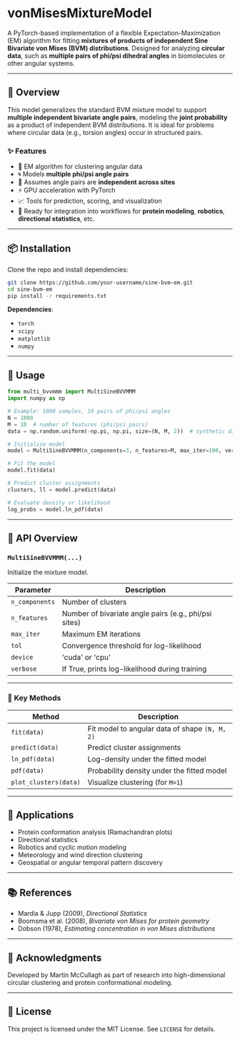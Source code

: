 # vonMisesMixtureModel

A PyTorch-based implementation of a flexible Expectation-Maximization (EM) algorithm for fitting **mixtures of products of independent Sine Bivariate von Mises (BVM) distributions**. Designed for analyzing **circular data**, such as **multiple pairs of phi/psi dihedral angles** in biomolecules or other angular systems.

---

## 📘 Overview

This model generalizes the standard BVM mixture model to support **multiple independent bivariate angle pairs**, modeling the **joint probability** as a product of independent BVM distributions. It is ideal for problems where circular data (e.g., torsion angles) occur in structured pairs.

### ✨ Features

- 🔁 EM algorithm for clustering angular data
- 🌀 Models **multiple phi/psi angle pairs**
- 🔗 Assumes angle pairs are **independent across sites**
- ⚡ GPU acceleration with PyTorch
- 📈 Tools for prediction, scoring, and visualization
- 🧪 Ready for integration into workflows for **protein modeling**, **robotics**, **directional statistics**, etc.

---

## 📦 Installation

Clone the repo and install dependencies:

```bash
git clone https://github.com/your-username/sine-bvm-em.git
cd sine-bvm-em
pip install -r requirements.txt
```

**Dependencies**:
- `torch`
- `scipy`
- `matplotlib`
- `numpy`

---

## 🧠 Usage

```python
from multi_bvvmmm import MultiSineBVVMMM
import numpy as np

# Example: 1000 samples, 10 pairs of phi/psi angles
N = 1000
M = 10  # number of features (phi/psi pairs)
data = np.random.uniform(-np.pi, np.pi, size=(N, M, 2))  # synthetic data

# Initialize model
model = MultiSineBVVMMM(n_components=3, n_features=M, max_iter=100, verbose=True)

# Fit the model
model.fit(data)

# Predict cluster assignments
clusters, ll = model.predict(data)

# Evaluate density or likelihood
log_probs = model.ln_pdf(data)
```

---

## 🧪 API Overview

### `MultiSineBVVMMM(...)`
Initialize the mixture model.

| Parameter     | Description                                                  |
|---------------|--------------------------------------------------------------|
| `n_components`| Number of clusters                                           |
| `n_features`  | Number of bivariate angle pairs (e.g., phi/psi sites)        |
| `max_iter`    | Maximum EM iterations                                        |
| `tol`         | Convergence threshold for log-likelihood                     |
| `device`      | 'cuda' or 'cpu'                                              |
| `verbose`     | If True, prints log-likelihood during training               |

---

### 🔧 Key Methods

| Method              | Description                                          |
|---------------------|------------------------------------------------------|
| `fit(data)`         | Fit model to angular data of shape `(N, M, 2)`       |
| `predict(data)`     | Predict cluster assignments                          |
| `ln_pdf(data)`      | Log-density under the fitted model                   |
| `pdf(data)`         | Probability density under the fitted model           |
| `plot_clusters(data)` | Visualize clustering (for `M=1`)                   |

---

## 🧬 Applications

- Protein conformation analysis (Ramachandran plots)
- Directional statistics
- Robotics and cyclic motion modeling
- Meteorology and wind direction clustering
- Geospatial or angular temporal pattern discovery

---

## 📚 References

- Mardia & Jupp (2009), *Directional Statistics*
- Boomsma et al. (2008), *Bivariate von Mises for protein geometry*
- Dobson (1978), *Estimating concentration in von Mises distributions*

---

## 🙌 Acknowledgments

Developed by Martin McCullagh as part of research into high-dimensional circular clustering and protein conformational modeling.

---

## 📄 License

This project is licensed under the MIT License. See `LICENSE` for details.

